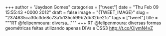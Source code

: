 
+++
author = "Jaydson Gomes"
categories = ["tweet"]
date = "Thu Feb 09 15:55:43 +0000 2012"
draft = false
image = "{TWEET_IMAGE}"
slug = "2374635ca30c3de8c73a1c135c599b2db32be21c"
tags = ["tweet"]
title = """RT @felipenmoura: diversa..."""
+++
RT @felipenmoura: diversas formas geométricas feitas utilizando apenas DIVs e CSS3 http://t.co/OjymN4vZ
